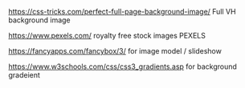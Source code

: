 https://css-tricks.com/perfect-full-page-background-image/ Full VH background image 

https://www.pexels.com/ royalty free stock images PEXELS 

https://fancyapps.com/fancybox/3/ for image model / slideshow 

https://www.w3schools.com/css/css3_gradients.asp for background gradeient 